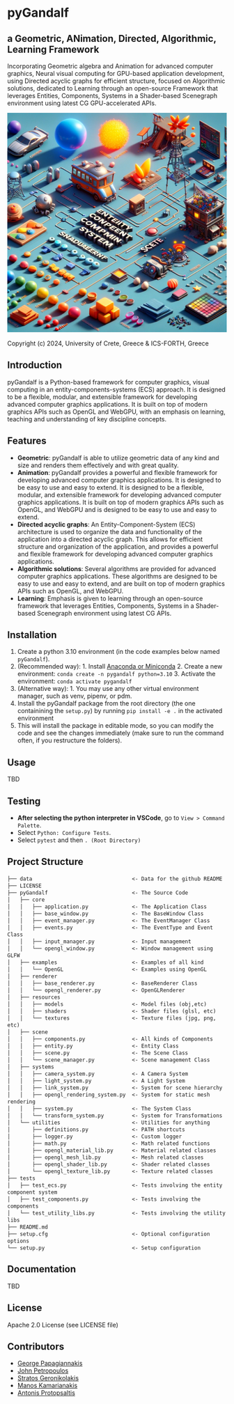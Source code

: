 # pyGandalf

## a **G**eometric, **AN**imation, **D**irected, **A**lgorithmic, **L**earning **F**ramework

Incorporating Geometric algebra and Animation for advanced computer graphics, Neural visual computing for GPU-based application development, using Directed acyclic graphs for efficient structure, focused on Algorithmic solutions, dedicated to Learning through an open-source Framework that leverages Entities, Components, Systems in a Shader-based Scenegraph environment using latest CG GPU-accelerated APIs.

![concept of pyGandalf][def]

[def]: ./data/images/pygandalf1.png

Copyright (c) 2024, University of Crete, Greece & ICS-FORTH, Greece

## Introduction

pyGandalf is a Python-based framework for computer graphics, visual computing in an entity-components-systems (ECS) approach. It is designed to be a flexible, modular, and extensible framework for developing advanced computer graphics applications. It is built on top of modern graphics APIs such as OpenGL and WebGPU, with an emphasis on learning, teaching and understanding of key discipline concepts.

## Features

- **Geometric**: pyGandalf is able to utilize geometric data of any kind and size and renders them effectively and with great quality.
- **Animation**: pyGandalf provides a powerful and flexible framework for developing advanced computer graphics applications. It is designed to be easy to use and easy to extend. It is designed to be a flexible, modular, and extensible framework for developing advanced computer graphics applications. It is built on top of modern graphics APIs such as OpenGL, and WebGPU and is designed to be easy to use and easy to extend.
- **Directed acyclic graphs**:  An Entity-Component-System (ECS) architecture is used to organize the data and functionality of the application into a directed acyclic graph. This allows for efficient structure and organization of the application, and provides a powerful and flexible framework for developing advanced computer graphics applications.
- **Algorithmic solutions**: Several algorithms are provided for advanced computer graphics applications. These algorithms are designed to be easy to use and easy to extend, and are built on top of modern graphics APIs such as OpenGL, and WebGPU.
- **Learning**: Emphasis is given to learning through an open-source framework that leverages Entities, Components, Systems in a Shader-based Scenegraph environment using latest CG APIs.

## Installation

1. Create a python 3.10 environment (in the code examples below named `pyGandalf`).
  1. (Recommended way): 
    1. Install [Anaconda or Miniconda](https://docs.conda.io/projects/conda/en/latest/user-guide/install/index.html) 
    2. Create a new environment: ```conda create -n pygandalf python=3.10```
    3. Activate the environment: ```conda activate pygandalf```
  2. (Alternative way):
    1. You may use any other virtual environment manager, such as venv, pipenv, or pdm.
2. Install the pyGandalf package from the root directory (the one containining the `setup.py`) by running ```pip install -e .``` in the activated environment
  1. This will install the package in editable mode, so you can modify the code and see the changes immediately (make sure to run the command often, if you restructure the folders).

## Usage

TBD

## Testing

- **After selecting the python interpreter in VSCode**, go to ```View > Command Palette```.
- Select ```Python: Configure Tests```.
- Select ```pytest``` and then ```. (Root Directory)```


## Project Structure

```
├── data                                <- Data for the github README
├── LICENSE
├── pyGandalf                           <- The Source Code
│   ├── core                            
│   │   ├── application.py              <- The Application Class
│   │   ├── base_window.py              <- The BaseWindow Class
│   │   ├── event_manager.py            <- The EventManager Class
│   │   ├── events.py                   <- The EventType and Event Class
│   │   ├── input_manager.py            <- Input management
│   │   └── opengl_window.py            <- Window management using GLFW
│   ├── examples                        <- Examples of all kind
│   │   └── OpenGL                      <- Examples using OpenGL
│   ├── renderer
│   │   ├── base_renderer.py            <- BaseRenderer Class
│   │   └── opengl_renderer.py          <- OpenGLRenderer
│   ├── resources
│   │   ├── models                      <- Model files (obj,etc)
│   │   ├── shaders                     <- Shader files (glsl, etc)
│   │   └── textures                    <- Texture files (jpg, png, etc)
│   ├── scene
│   │   ├── components.py               <- All kinds of Components
│   │   ├── entity.py                   <- Entity Class
│   │   ├── scene.py                    <- The Scene Class
│   │   └── scene_manager.py            <- Scene management Class
│   ├── systems
│   │   ├── camera_system.py            <- A Camera System
│   │   ├── light_system.py             <- A Light System 
│   │   ├── link_system.py              <- System for scene hierarchy
│   │   ├── opengl_rendering_system.py  <- System for static mesh rendering
│   │   ├── system.py                   <- The System Class 
│   │   └── transform_system.py         <- System for Transformations
│   └── utilities                       <- Utilities for anything
│       ├── definitions.py              <- PATH shortcuts 
│       ├── logger.py                   <- Custom logger 
│       ├── math.py                     <- Math related functions
│       ├── opengl_material_lib.py      <- Material related classes
│       ├── opengl_mesh_lib.py          <- Mesh related classes       
│       ├── opengl_shader_lib.py        <- Shader related classes
│       └── opengl_texture_lib.py       <- Texture related classes
├── tests
│   ├── test_ecs.py                     <- Tests involving the entity component system
│   ├── test_components.py              <- Tests involving the components
│   └── test_utility_libs.py            <- Tests involving the utility libs
├── README.md
├── setup.cfg                           <- Optional configuration options
└── setup.py                            <- Setup configuration 
``` 


## Documentation

TBD

## License

Apache 2.0 License (see LICENSE file)

## Contributors

- [George Papagiannakis](https://george.papagiannakis.org)
- [John Petropoulos](https://github.com/johnoyo)
- [Stratos Geronikolakis](https://github.com/stratosger)
- [Manos Kamarianakis](https://github.com/kamarianakis)
- [Antonis Protopsaltis](https://github.com/aprotopsaltis)
